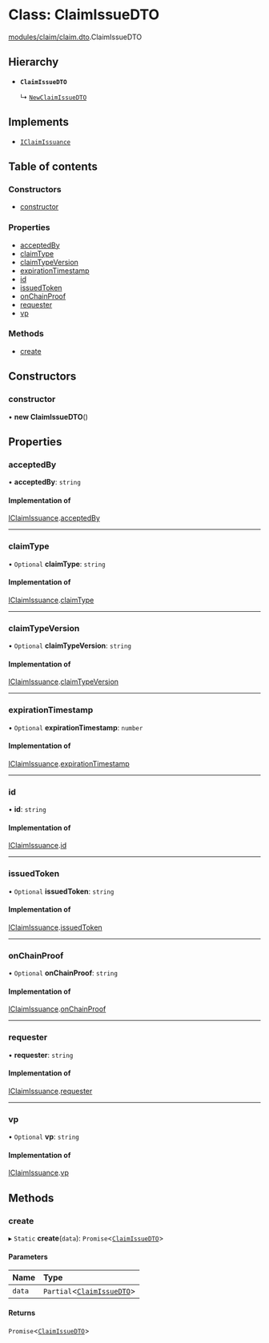 # Class: ClaimIssueDTO

[modules/claim/claim.dto](../modules/modules_claim_claim_dto.md).ClaimIssueDTO

## Hierarchy

- **`ClaimIssueDTO`**

  ↳ [`NewClaimIssueDTO`](modules_claim_claim_dto.NewClaimIssueDTO.md)

## Implements

- [`IClaimIssuance`](../interfaces/modules_claim_claim_types.IClaimIssuance.md)

## Table of contents

### Constructors

- [constructor](modules_claim_claim_dto.ClaimIssueDTO.md#constructor)

### Properties

- [acceptedBy](modules_claim_claim_dto.ClaimIssueDTO.md#acceptedby)
- [claimType](modules_claim_claim_dto.ClaimIssueDTO.md#claimtype)
- [claimTypeVersion](modules_claim_claim_dto.ClaimIssueDTO.md#claimtypeversion)
- [expirationTimestamp](modules_claim_claim_dto.ClaimIssueDTO.md#expirationtimestamp)
- [id](modules_claim_claim_dto.ClaimIssueDTO.md#id)
- [issuedToken](modules_claim_claim_dto.ClaimIssueDTO.md#issuedtoken)
- [onChainProof](modules_claim_claim_dto.ClaimIssueDTO.md#onchainproof)
- [requester](modules_claim_claim_dto.ClaimIssueDTO.md#requester)
- [vp](modules_claim_claim_dto.ClaimIssueDTO.md#vp)

### Methods

- [create](modules_claim_claim_dto.ClaimIssueDTO.md#create)

## Constructors

### constructor

• **new ClaimIssueDTO**()

## Properties

### acceptedBy

• **acceptedBy**: `string`

#### Implementation of

[IClaimIssuance](../interfaces/modules_claim_claim_types.IClaimIssuance.md).[acceptedBy](../interfaces/modules_claim_claim_types.IClaimIssuance.md#acceptedby)

___

### claimType

• `Optional` **claimType**: `string`

#### Implementation of

[IClaimIssuance](../interfaces/modules_claim_claim_types.IClaimIssuance.md).[claimType](../interfaces/modules_claim_claim_types.IClaimIssuance.md#claimtype)

___

### claimTypeVersion

• `Optional` **claimTypeVersion**: `string`

#### Implementation of

[IClaimIssuance](../interfaces/modules_claim_claim_types.IClaimIssuance.md).[claimTypeVersion](../interfaces/modules_claim_claim_types.IClaimIssuance.md#claimtypeversion)

___

### expirationTimestamp

• `Optional` **expirationTimestamp**: `number`

#### Implementation of

[IClaimIssuance](../interfaces/modules_claim_claim_types.IClaimIssuance.md).[expirationTimestamp](../interfaces/modules_claim_claim_types.IClaimIssuance.md#expirationtimestamp)

___

### id

• **id**: `string`

#### Implementation of

[IClaimIssuance](../interfaces/modules_claim_claim_types.IClaimIssuance.md).[id](../interfaces/modules_claim_claim_types.IClaimIssuance.md#id)

___

### issuedToken

• `Optional` **issuedToken**: `string`

#### Implementation of

[IClaimIssuance](../interfaces/modules_claim_claim_types.IClaimIssuance.md).[issuedToken](../interfaces/modules_claim_claim_types.IClaimIssuance.md#issuedtoken)

___

### onChainProof

• `Optional` **onChainProof**: `string`

#### Implementation of

[IClaimIssuance](../interfaces/modules_claim_claim_types.IClaimIssuance.md).[onChainProof](../interfaces/modules_claim_claim_types.IClaimIssuance.md#onchainproof)

___

### requester

• **requester**: `string`

#### Implementation of

[IClaimIssuance](../interfaces/modules_claim_claim_types.IClaimIssuance.md).[requester](../interfaces/modules_claim_claim_types.IClaimIssuance.md#requester)

___

### vp

• `Optional` **vp**: `string`

#### Implementation of

[IClaimIssuance](../interfaces/modules_claim_claim_types.IClaimIssuance.md).[vp](../interfaces/modules_claim_claim_types.IClaimIssuance.md#vp)

## Methods

### create

▸ `Static` **create**(`data`): `Promise`<[`ClaimIssueDTO`](modules_claim_claim_dto.ClaimIssueDTO.md)\>

#### Parameters

| Name | Type |
| :------ | :------ |
| `data` | `Partial`<[`ClaimIssueDTO`](modules_claim_claim_dto.ClaimIssueDTO.md)\> |

#### Returns

`Promise`<[`ClaimIssueDTO`](modules_claim_claim_dto.ClaimIssueDTO.md)\>

